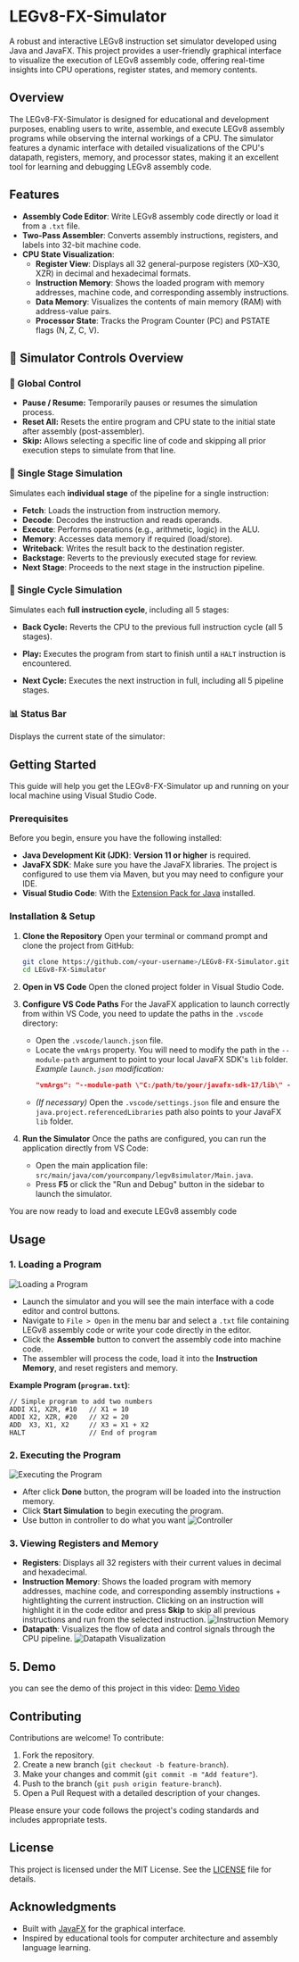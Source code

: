 # LEGv8-FX-Simulator

A robust and interactive LEGv8 instruction set simulator developed using Java and JavaFX. This project provides a user-friendly graphical interface to visualize the execution of LEGv8 assembly code, offering real-time insights into CPU operations, register states, and memory contents.

## Overview

The LEGv8-FX-Simulator is designed for educational and development purposes, enabling users to write, assemble, and execute LEGv8 assembly programs while observing the internal workings of a CPU. The simulator features a dynamic interface with detailed visualizations of the CPU's datapath, registers, memory, and processor states, making it an excellent tool for learning and debugging LEGv8 assembly code.

## Features

- **Assembly Code Editor**: Write LEGv8 assembly code directly or load it from a `.txt` file.
- **Two-Pass Assembler**: Converts assembly instructions, registers, and labels into 32-bit machine code.
- **CPU State Visualization**:
  - **Register View**: Displays all 32 general-purpose registers (X0–X30, XZR) in decimal and hexadecimal formats.
  - **Instruction Memory**: Shows the loaded program with memory addresses, machine code, and corresponding assembly instructions.
  - **Data Memory**: Visualizes the contents of main memory (RAM) with address-value pairs.
  - **Processor State**: Tracks the Program Counter (PC) and PSTATE flags (N, Z, C, V).

## 🧭 Simulator Controls Overview
### 🔧 Global Control

- **Pause / Resume:** Temporarily pauses or resumes the simulation process.
- **Reset All:**  Resets the entire program and CPU state to the initial state after assembly (post-assembler).
- **Skip:** Allows selecting a specific line of code and skipping all prior execution steps to simulate from that line.

### 🧩 Single Stage Simulation
Simulates each **individual stage** of the pipeline for a single instruction:
- **Fetch**: Loads the instruction from instruction memory.  
- **Decode**: Decodes the instruction and reads operands.  
- **Execute**: Performs operations (e.g., arithmetic, logic) in the ALU.  
- **Memory**: Accesses data memory if required (load/store).  
- **Writeback**: Writes the result back to the destination register.  
- **Backstage**: Reverts to the previously executed stage for review.  
- **Next Stage**: Proceeds to the next stage in the instruction pipeline.

### 🔁 Single Cycle Simulation

Simulates each **full instruction cycle**, including all 5 stages:

- **Back Cycle:**  Reverts the CPU to the previous full instruction cycle (all 5 stages).

- **Play:**  Executes the program from start to finish until a `HALT` instruction is encountered.

- **Next Cycle:**  Executes the next instruction in full, including all 5 pipeline stages.


### 📊 Status Bar

Displays the current state of the simulator:

## Getting Started

This guide will help you get the LEGv8-FX-Simulator up and running on your local machine using Visual Studio Code.

### **Prerequisites**

Before you begin, ensure you have the following installed:

*   **Java Development Kit (JDK)**: **Version 11 or higher** is required.
*   **JavaFX SDK**: Make sure you have the JavaFX libraries. The project is configured to use them via Maven, but you may need to configure your IDE.
*   **Visual Studio Code**: With the [Extension Pack for Java](https://marketplace.visualstudio.com/items?itemName=vscjava.vscode-java-pack) installed.

### **Installation & Setup**

1.  **Clone the Repository**
    Open your terminal or command prompt and clone the project from GitHub:
    ```bash
    git clone https://github.com/<your-username>/LEGv8-FX-Simulator.git
    cd LEGv8-FX-Simulator
    ```

2.  **Open in VS Code**
    Open the cloned project folder in Visual Studio Code.

3.  **Configure VS Code Paths**
    For the JavaFX application to launch correctly from within VS Code, you need to update the paths in the `.vscode` directory:
    
    *   Open the `.vscode/launch.json` file.
    *   Locate the `vmArgs` property. You will need to modify the path in the `--module-path` argument to point to your local JavaFX SDK's `lib` folder.
        *Example `launch.json` modification:*
        ```json
        "vmArgs": "--module-path \"C:/path/to/your/javafx-sdk-17/lib\" --add-modules javafx.controls,javafx.fxml" 
        ```
    *   *(If necessary)* Open the `.vscode/settings.json` file and ensure the `java.project.referencedLibraries` path also points to your JavaFX `lib` folder.

4.  **Run the Simulator**
    Once the paths are configured, you can run the application directly from VS Code:
    *   Open the main application file: `src/main/java/com/yourcompany/legv8simulator/Main.java`.
    *   Press **F5** or click the "Run and Debug" button in the sidebar to launch the simulator.

You are now ready to load and execute LEGv8 assembly code

## Usage

### 1. Loading a Program

![Loading a Program](./resources/img/input.png)

- Launch the simulator and you will see the main interface with a code editor and control buttons.
- Navigate to `File > Open` in the menu bar and select a `.txt` file containing LEGv8 assembly code or write your code directly in the editor.
- Click the **Assemble** button to convert the assembly code into machine code.
- The assembler will process the code, load it into the **Instruction Memory**, and reset registers and memory.

**Example Program (`program.txt`)**:
```arm-asm
// Simple program to add two numbers
ADDI X1, XZR, #10   // X1 = 10
ADDI X2, XZR, #20   // X2 = 20
ADD  X3, X1, X2     // X3 = X1 + X2
HALT                // End of program
```

### 2. Executing the Program
![Executing the Program](./resources/img/simluatorapp.png)

- After click **Done** button, the program will be loaded into the instruction memory.
- Click **Start Simulation** to begin executing the program.
- Use button in controller to do what you want 
![Controller](./resources/img/controller.png)


### 3. Viewing Registers and Memory

- **Registers**: Displays all 32 registers with their current values in decimal and hexadecimal.
- **Instruction Memory**: Shows the loaded program with memory addresses, machine code, and corresponding assembly instructions + hightlighting the current instruction. Clicking on an instruction will highlight it in the code editor and press **Skip** to skip all previous instructions and run from the selected instruction.
![Instruction Memory](./resources/img/re_in.png)
- **Datapath**: Visualizes the flow of data and control signals through the CPU pipeline.
![Datapath Visualization](./resources/img/datapath.png)

## 5. Demo 
you can see the demo of this project in this video: [Demo Video](https://drive.google.com/file/d/1-QwYJWye3K8FpRmXc4hvpUZGcoc7WQHO/view?usp=sharing)


## Contributing

Contributions are welcome! To contribute:

1. Fork the repository.
2. Create a new branch (`git checkout -b feature-branch`).
3. Make your changes and commit (`git commit -m "Add feature"`).
4. Push to the branch (`git push origin feature-branch`).
5. Open a Pull Request with a detailed description of your changes.

Please ensure your code follows the project's coding standards and includes appropriate tests.

## License

This project is licensed under the MIT License. See the [LICENSE](LICENSE) file for details.

## Acknowledgments

- Built with [JavaFX](https://openjfx.io/) for the graphical interface.
- Inspired by educational tools for computer architecture and assembly language learning.